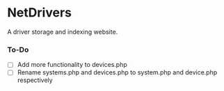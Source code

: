 # NetDrivers
A driver storage and indexing website.

### To-Do
- [ ] Add more functionality to devices.php
- [ ] Rename systems.php and devices.php to system.php and device.php respectively
